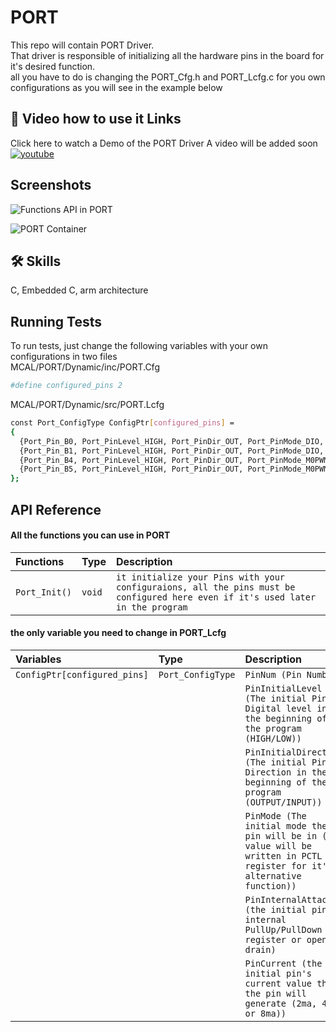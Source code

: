 
# PORT

This repo will contain PORT Driver.<br>
That driver is responsible of initializing all the hardware pins in the board for it's desired function.<br>
all you have to do is changing the PORT_Cfg.h and PORT_Lcfg.c for you own configurations as you will see in the example below<br>

## 🔗 Video how to use it Links
Click here to watch a Demo of the PORT Driver
A video will be added soon
[![youtube](https://img.shields.io/youtube/views/T1rNExItZcU?style=social)]()


## Screenshots
![Functions API in PORT](https://user-images.githubusercontent.com/63866803/213946488-f6be8bfa-8807-4408-b5ed-d7cd633a3cd6.png)

![PORT Container](https://user-images.githubusercontent.com/63866803/213946308-f6d79388-6d19-42c6-8509-105ebcb7ca82.png)

## 🛠 Skills
C, Embedded C, arm architecture

## Running Tests

To run tests, just change the following variables with your own configurations in two files <br>
MCAL/PORT/Dynamic/inc/PORT.Cfg


```bash
#define configured_pins 2
```
MCAL/PORT/Dynamic/src/PORT.Lcfg

```bash
const Port_ConfigType ConfigPtr[configured_pins] =
{
  {Port_Pin_B0, Port_PinLevel_HIGH, Port_PinDir_OUT, Port_PinMode_DIO, Port_PinInternal_HW, Port_PinOutputCurrent_2ma},
  {Port_Pin_B1, Port_PinLevel_HIGH, Port_PinDir_OUT, Port_PinMode_DIO, Port_PinInternal_OpenDrain, Port_PinOutputCurrent_2ma},
  {Port_Pin_B4, Port_PinLevel_HIGH, Port_PinDir_OUT, Port_PinMode_M0PWMn, Port_PinInternal_HW, Port_PinOutputCurrent_2ma},  // SCL
  {Port_Pin_B5, Port_PinLevel_HIGH, Port_PinDir_OUT, Port_PinMode_M0PWMn, Port_PinInternal_OpenDrain, Port_PinOutputCurrent_2ma}  // SDA
};
```


## API Reference

#### All the functions you can use in PORT


| Functions | Type     | Description                |
| :-------- | :------- | :------------------------- |
| `Port_Init()` | `void` | `it initialize your Pins with your configuraions, all the pins must be configured here even if it's used later in the program`|

#### the only variable you need to change in PORT_Lcfg
| Variables | Type     | Description                       |
| :-------- | :------- | :-------------------------------- |
| `ConfigPtr[configured_pins] `      | `Port_ConfigType` | `PinNum (Pin Number)` |
| | |`PinInitialLevel (The initial Pin's Digital level in the beginning of the program (HIGH/LOW))` |
| | |`PinInitialDirection (The initial Pin's Direction in the beginning of the program (OUTPUT/INPUT))` |
| | |`PinMode (The initial mode the pin will be in (the value will be written in PCTL register for it's alternative function))` |
| | |`PinInternalAttach (the initial pin's internal PullUp/PullDown register or open drain)` |
| | |`PinCurrent (the initial pin's current value that the pin will generate (2ma, 4ma or 8ma))` |


